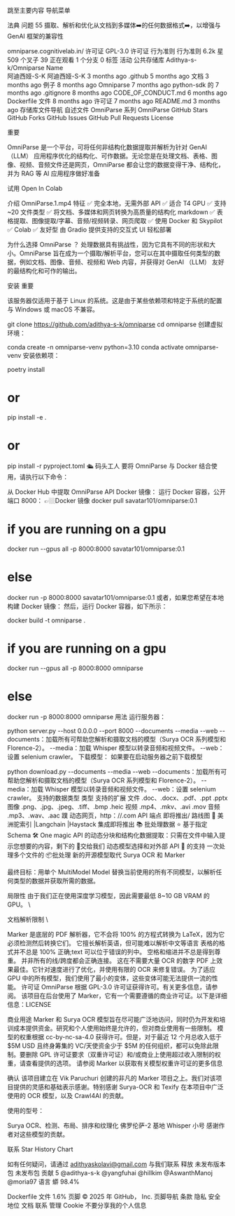 跳至主要内容
导航菜单

法典
问题
55
摄取、解析和优化从文档到多媒体➡️的任何数据格式➡️，以增强与 GenAI 框架的兼容性

omniparse.cognitivelab.in/
许可证
GPL-3.0 许可证
行为准则
行为准则
 6.2k 星
 509 个叉子
 39 正在观看
 1 个分支
 0 标签
 活动
公共存储库
Adithya-s-k/Omniparse
Name	
阿迪西娅-S-K
阿迪西娅-S-K
3 months ago
.github
5 months ago
文档
3 months ago
例子
8 months ago
Omniparse
7 months ago
python-sdk 的
7 months ago
.gitignore
8 months ago
CODE_OF_CONDUCT.md
6 months ago
Dockerfile 文件
8 months ago
许可证
7 months ago
README.md
3 months ago
存储库文件导航
自述文件
OmniParse 系列
OmniParse GitHub Stars GitHub Forks GitHub Issues GitHub Pull Requests License

重要

OmniParse 是一个平台，可将任何非结构化数据提取并解析为针对 GenAI （LLM） 应用程序优化的结构化、可作数据。无论您是在处理文档、表格、图像、视频、音频文件还是网页，OmniParse 都会让您的数据变得干净、结构化，并为 RAG 等 AI 应用程序做好准备

试用
Open In Colab

介绍
 OmniParse.1.mp4 
特征
✅ 完全本地，无需外部 API
✅ 适合 T4 GPU
✅ 支持 ~20 文件类型
✅ 将文档、多媒体和网页转换为高质量的结构化 markdown
✅ 表格提取、图像提取/字幕、音频/视频转录、网页爬取
✅ 使用 Docker 和 Skypilot
✅ Colab
✅ 友好型 由 Gradio 提供支持的交互式 UI 轻松部署

为什么选择 OmniParse ？
处理数据具有挑战性，因为它具有不同的形状和大小。OmniParse 旨在成为一个摄取/解析平台，您可以在其中摄取任何类型的数据，例如文档、图像、音频、视频和 Web 内容，并获得对 GenAI （LLM） 友好的最结构化和可作的输出。

安装
重要

该服务器仅适用于基于 Linux 的系统。这是由于某些依赖项和特定于系统的配置与 Windows 或 macOS 不兼容。

git clone https://github.com/adithya-s-k/omniparse
cd omniparse
创建虚拟环境：

conda create -n omniparse-venv python=3.10
conda activate omniparse-venv
安装依赖项：

poetry install
# or
pip install -e .
# or
pip install -r pyproject.toml
🛳️ 码头工人
要将 OmniParse 与 Docker 结合使用，请执行以下命令：

从 Docker Hub 中提取 OmniParse API Docker 镜像：
运行 Docker 容器，公开端口 8000： 👉🏼Docker 镜像
docker pull savatar101/omniparse:0.1
# if you are running on a gpu 
docker run --gpus all -p 8000:8000 savatar101/omniparse:0.1
# else
docker run -p 8000:8000 savatar101/omniparse:0.1
或者，如果您希望在本地构建 Docker 镜像： 然后，运行 Docker 容器，如下所示：

docker build -t omniparse .
# if you are running on a gpu
docker run --gpus all -p 8000:8000 omniparse
# else
docker run -p 8000:8000 omniparse
用法
运行服务器：

python server.py --host 0.0.0.0 --port 8000 --documents --media --web
--documents：加载所有可帮助您解析和摄取文档的模型（Surya OCR 系列模型和 Florence-2）。
--media：加载 Whisper 模型以转录音频和视频文件。
--web：设置 selenium crawler。
下载模型： 如果要在启动服务器之前下载模型

python download.py --documents --media --web
--documents：加载所有可帮助您解析和摄取文档的模型（Surya OCR 系列模型和 Florence-2）。
--media：加载 Whisper 模型以转录音频和视频文件。
--web：设置 selenium crawler。
支持的数据类型
类型	支持的扩展
文件	.doc、.docx、.pdf、.ppt .pptx
图像	.png、.jpg、.jpeg、.tiff、.bmp .heic
视频	.mp4、.mkv、.avi .mov
音频	.mp3、.wav、.aac
蹼	动态网页，http：//.com
API 端点
即将推出/ 路线图
🦙 美洲驼索引 |Langchain |Haystack 集成即将推出 📚 批处理数据 ⭐ 基于指定 Schema
🛠️ One magic API 的动态分块和结构化数据提取：只需在文件中输入提示您想要的内容，剩下的
🔧交给我们 动态模型选择和对外部 API
📄 的支持 一次处理多个文件的
📦批处理 新的开源模型取代 Surya OCR 和 Marker

最终目标：用单个 MultiModel Model 替换当前使用的所有不同模型，以解析任何类型的数据并获取所需的数据。

局限性
由于我们正在使用深度学习模型，因此需要最低 8~10 GB VRAM 的 GPU。 \

文档解析限制 \

Marker 是底层的 PDF 解析器，它不会将 100% 的方程式转换为 LaTeX，因为它必须检测然后转换它们。
它擅长解析英语，但可能难以解析中文等语言
表格的格式并不总是 100% 正确;text 可以位于错误的列中。
空格和缩进并不总是得到尊重。
并非所有的线/跨度都会正确连接。
这在不需要大量 OCR 的数字 PDF 上效果最佳。它针对速度进行了优化，并使用有限的 OCR 来修复错误。
为了适应 GPU 中的所有模型，我们使用了最小的变体，这些变体可能无法提供一流的性能。
许可证
OmniParse 根据 GPL-3.0 许可证获得许可。有关更多信息，请参阅。 该项目在后台使用了 Marker，它有一个需要遵循的商业许可证。以下是详细信息：LICENSE

商业用途
Marker 和 Surya OCR 模型旨在尽可能广泛地访问，同时仍为开发和培训成本提供资金。研究和个人使用始终是允许的，但对商业使用有一些限制。 模型的权重根据 cc-by-nc-sa-4.0 获得许可。但是，对于最近 12 个月总收入低于 $5M USD 且终身筹集的 VC/天使资金少于 $5M 的任何组织，都可以免除此限制。要删除 GPL 许可证要求（双重许可证）和/或商业上使用超过收入限制的权重，请查看提供的选项。 请参阅 Marker 以获取有关模型权重许可证的更多信息

确认
该项目建立在 Vik Paruchuri 创建的非凡的 Marker 项目之上。我们对该项目提供的灵感和基础表示感谢。特别感谢 Surya-OCR 和 Texify 在本项目中广泛使用的 OCR 模型，以及 Crawl4AI 的贡献。

使用的型号：

Surya OCR、检测、布局、排序和纹理化
佛罗伦萨-2 基地
Whisper 小号
感谢作者对这些模型的贡献。

联系
Star History Chart

如有任何疑问，请通过 adithyaskolavi@gmail.com 与我们联系
释放
未发布版本
包
未发布包
贡献
5
@adithya-s-k
@yangfuhai
@hillkim
@AswanthManoj
@moria97
语言
蟒
98.4%
 
Dockerfile 文件
1.6%
页脚
© 2025 年 GitHub， Inc.
页脚导航
条款
隐私
安全
地位
文档
联系
管理 Cookie
不要分享我的个人信息
